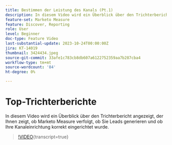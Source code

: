 ```yaml
---
title: Bestimmen der Leistung des Kanals (Pt.1)
description: In diesem Video wird ein Überblick über den Trichterbericht angezeigt, der Ihnen zeigt, ob Marketo Measure verfolgt, ob Sie Leads generieren und ob Ihre Kanaleinrichtung korrekt eingerichtet wurde.
feature-set: Marketo Measure
feature: Discover, Reporting
role: User
level: Beginner
doc-type: Feature Video
last-substantial-update: 2023-10-24T00:00:00Z
jira: KT-14019
thumbnail: 3424434.jpeg
source-git-commit: 33afe1c783cb8db607a6122752359aa7b287cba4
workflow-type: tm+mt
source-wordcount: '84'
ht-degree: 0%

---
```



# Top-Trichterberichte

In diesem Video wird ein Überblick über den Trichterbericht angezeigt, der Ihnen zeigt, ob Marketo Measure verfolgt, ob Sie Leads generieren und ob Ihre Kanaleinrichtung korrekt eingerichtet wurde.

>[!VIDEO](https://video.tv.adobe.com/v/3424434/?learn=on){transcript=true}
